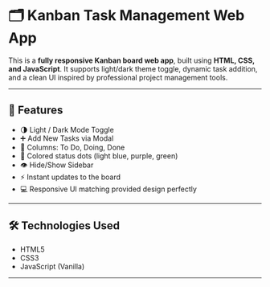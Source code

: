 # 🗂️ Kanban Task Management Web App

This is a **fully responsive Kanban board web app**, built using **HTML, CSS, and JavaScript**. It supports light/dark theme toggle, dynamic task addition, and a clean UI inspired by professional project management tools.


---

## 🚀 Features

- 🌗 Light / Dark Mode Toggle  
- ➕ Add New Tasks via Modal  
- 📂 Columns: To Do, Doing, Done  
- 🎯 Colored status dots (light blue, purple, green)  
- 👁️ Hide/Show Sidebar  
- ⚡ Instant updates to the board  
- 💻 Responsive UI matching provided design perfectly  

---

## 🛠️ Technologies Used

- HTML5  
- CSS3  
- JavaScript (Vanilla)

---



